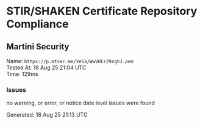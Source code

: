 # STIR/SHAKEN Certificate Repository Compliance

## Martini Security

Name: `https://p.mtsec.me/2e5a/WwVUErZ9rghJ.pem`\
Tested At: 18 Aug 25 21:04 UTC\
Time: 129ms

### Issues

no warning, or error, or notice date level issues were found

Generated: 18 Aug 25 21:13 UTC